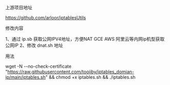 上游项目地址

https://github.com/arloor/iptablesUtils

修改内容

1、通过 ip.sb 获取公网IPV4地址，方便NAT GCE AWS 阿里云等内网ip机型获取公网IP
2、修改 dnat.sh 地址

用法

wget -N --no-check-certificate "https://raw.githubusercontent.com/tooiiby/iptables_domian-ip/main/iptables.sh" && chmod +x iptables.sh && ./iptables.sh
